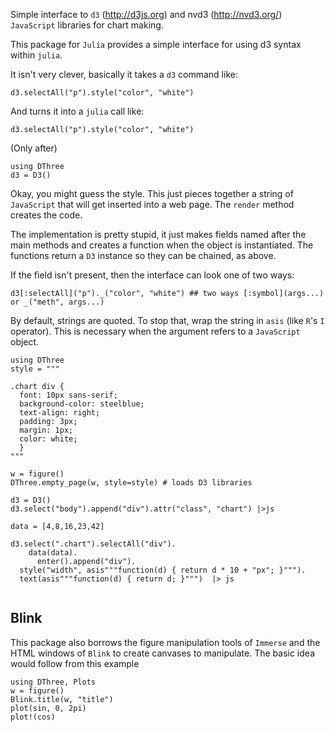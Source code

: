 


Simple interface to `d3` (http://d3js.org) and nvd3 (http://nvd3.org/) `JavaScript` libraries for chart making.

This package for `Julia` provides a simple interface for using d3 syntax within `julia`.

It isn't very clever, basically it takes a `d3` command like:

```
d3.selectAll("p").style("color", "white")
```

And turns it into a `julia` call like:


```
d3.selectAll("p").style("color", "white")
```

(Only after)
```
using DThree
d3 = D3()
```


Okay, you might guess the style. This just pieces together a string of `JavaScript` that will get inserted into a web page. The `render` method creates the code.

The implementation is pretty stupid, it just makes fields named after the main methods and creates a function when the object is instantiated. The functions return a `D3` instance so they can be chained, as above.

If the field isn't present, then the interface can look one of two ways:

```
d3[:selectAll]("p")._("color", "white") ## two ways [:symbol](args...) or _("meth", args...)
```

By default, strings are quoted. To stop that, wrap the string in
`asis` (like `R`'s `I` operator). This is necessary when the argument
refers to a `JavaScript` object.


```
using DThree
style = """

.chart div {
  font: 10px sans-serif;
  background-color: steelblue;
  text-align: right;
  padding: 3px;
  margin: 1px;
  color: white;
  }
"""
  
w = figure()
DThree.empty_page(w, style=style) # loads D3 libraries

d3 = D3()
d3.select("body").append("div").attr("class", "chart") |>js

data = [4,8,16,23,42]

d3.select(".chart").selectAll("div").
    data(data).
	  enter().append("div").
  style("width", asis"""function(d) { return d * 10 + "px"; }""").
  text(asis"""function(d) { return d; }""")  |> js
	

```



## Blink

This package also borrows the figure manipulation tools of `Immerse`
and the HTML windows of `Blink` to create canvases to manipulate. The
basic idea would follow from this example

```
using DThree, Plots
w = figure()
Blink.title(w, "title")
plot(sin, 0, 2pi)
plot!(cos)
```
